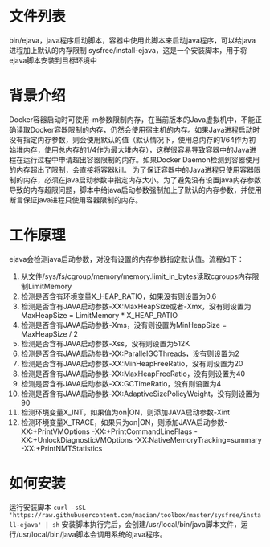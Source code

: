 文件列表
=======
bin/ejava，java程序启动脚本，容器中使用此脚本来启动java程序，可以给java进程加上默认的内存限制
sysfree/install-ejava，这是一个安装脚本，用于将ejava脚本安装到目标环境中


背景介绍
=======
Docker容器启动时可使用-m参数限制内存，在当前版本的Java虚拟机中，不能正确读取Docker容器限制的内存，仍然会使用宿主机的内存。如果Java进程启动时没有指定内存参数，则会使用默认的值（默认情况下，使用总内存的1/64作为初始堆内存，使用总内存的1/4作为最大堆内存），这样很容易导致容器中的Java进程在运行过程中申请超出容器限制的内存。如果Docker Daemon检测到容器使用的内存超出了限制，会直接将容器kill。
为了保证容器中的Java进程只使用容器限制的内存，必须在java启动参数中指定内存大小。为了避免没有设置java内存参数导致的内存超限问题，脚本中给java启动参数强制加上了默认的内存参数，并使用断言保证java进程只使用容器限制的内存。


工作原理
=======
ejava会检测java启动参数，对没有设置的内存参数指定默认值。流程如下：
1. 从文件/sys/fs/cgroup/memory/memory.limit_in_bytes读取cgroups内存限制LimitMemory
1. 检测是否含有环境变量X_HEAP_RATIO，如果没有则设置为0.6
1. 检测是否含有JAVA启动参数-XX:MaxHeapSize或者-Xmx，没有则设置为MaxHeapSize = LimitMemory * X_HEAP_RATIO
1. 检测是否含有JAVA启动参数-Xms，没有则设置为MinHeapSize = MaxHeapSize / 2
1. 检测是否含有JAVA启动参数-Xss，没有则设置为512K
1. 检测是否含有JAVA启动参数-XX:ParallelGCThreads，没有则设置为2
1. 检测是否含有JAVA启动参数-XX:MinHeapFreeRatio，没有则设置为20
1. 检测是否含有JAVA启动参数-XX:MaxHeapFreeRatio，没有则设置为40
1. 检测是否含有JAVA启动参数-XX:GCTimeRatio，没有则设置为4
1. 检测是否含有JAVA启动参数-XX:AdaptiveSizePolicyWeight，没有则设置为90
1. 检测环境变量X_INT，如果值为on|ON，则添加JAVA启动参数-Xint
1. 检测环境变量X_TRACE，如果只为on|ON，则添加JAVA启动参数-XX:+PrintVMOptions -XX:+PrintCommandLineFlags -XX:+UnlockDiagnosticVMOptions -XX:NativeMemoryTracking=summary -XX:+PrintNMTStatistics

如何安装
=======
运行安装脚本
`curl -sSL 'https://raw.githubusercontent.com/maqian/toolbox/master/sysfree/install-ejava' | sh`
安装脚本执行完后，会创建/usr/local/bin/java脚本文件，运行/usr/local/bin/java脚本会调用系统的java程序。

